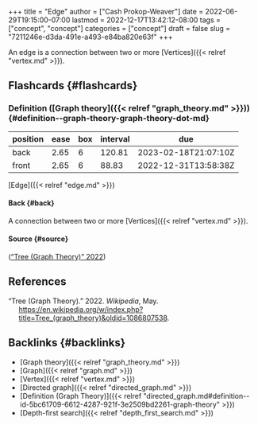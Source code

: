 +++
title = "Edge"
author = ["Cash Prokop-Weaver"]
date = 2022-06-29T19:15:00-07:00
lastmod = 2022-12-17T13:42:12-08:00
tags = ["concept", "concept"]
categories = ["concept"]
draft = false
slug = "7211246e-d3da-491e-a493-e84ba820e63f"
+++

An edge is a connection between two or more [Vertices]({{< relref "vertex.md" >}}).


## Flashcards {#flashcards}


### Definition ([Graph theory]({{< relref "graph_theory.md" >}})) {#definition--graph-theory-graph-theory-dot-md}

| position | ease | box | interval | due                  |
|----------|------|-----|----------|----------------------|
| back     | 2.65 | 6   | 120.81   | 2023-02-18T21:07:10Z |
| front    | 2.65 | 6   | 88.83    | 2022-12-31T13:58:38Z |

[Edge]({{< relref "edge.md" >}})


#### Back {#back}

A connection between two or more [Vertices]({{< relref "vertex.md" >}}).


#### Source {#source}

(<a href="#citeproc_bib_item_1">“Tree (Graph Theory)” 2022</a>)

## References

<style>.csl-entry{text-indent: -1.5em; margin-left: 1.5em;}</style><div class="csl-bib-body">
  <div class="csl-entry"><a id="citeproc_bib_item_1"></a>“Tree (Graph Theory).” 2022. <i>Wikipedia</i>, May. <a href="https://en.wikipedia.org/w/index.php?title=Tree_(graph_theory)&oldid=1086807538">https://en.wikipedia.org/w/index.php?title=Tree_(graph_theory)&#38;oldid=1086807538</a>.</div>
</div>


## Backlinks {#backlinks}

-   [Graph theory]({{< relref "graph_theory.md" >}})
-   [Graph]({{< relref "graph.md" >}})
-   [Vertex]({{< relref "vertex.md" >}})
-   [Directed graph]({{< relref "directed_graph.md" >}})
-   [Definition (Graph Theory)]({{< relref "directed_graph.md#definition--id-5bc61709-6612-4287-921f-3e2509bd2261-graph-theory" >}})
-   [Depth-first search]({{< relref "depth_first_search.md" >}})
